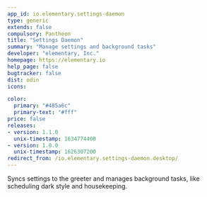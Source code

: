 ```yaml
---
app_id: io.elementary.settings-daemon
type: generic
extends: false
compulsory: Pantheon
title: "Settings Daemon"
summary: "Manage settings and background tasks"
developer: "elementary, Inc."
homepage: https://elementary.io
help_page: false
bugtracker: false
dist: odin
icons:

color:
  primary: "#485a6c"
  primary-text: "#fff"
price: false
releases:
- version: 1.1.0
  unix-timestamp: 1634774400
- version: 1.0.0
  unix-timestamp: 1626307200
redirect_from: /io.elementary.settings-daemon.desktop/
---
```


<p>Syncs settings to the greeter and manages background tasks, like scheduling dark style and housekeeping.</p>